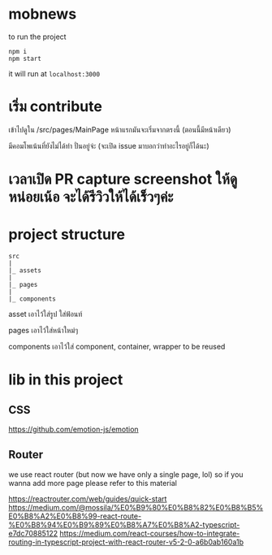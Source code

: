 # mobnews

to run the project

```
npm i
npm start
```

it will run at `localhost:3000`

# เริ่ม contribute

เข้าไปดูใน /src/pages/MainPage หน้าแรกมันจะเริ่มจากตรงนี้ (ตอนนี้มีหน้าเดียว) 

มีคอมโพเน้นที่ยังไม่ได้ทำ ปั่นอยู่จ่ะ (จะเปิด issue มาบอกว่าทำอะไรอยู่ก็ได้นะ)

# เวลาเปิด PR capture screenshot ให้ดูหน่อยเน้อ จะได้รีวิวให้ได้เร็วๆค่ะ

# project structure

```
src
|
|_ assets
|
|_ pages
|
|_ components 

```

asset เอาไว้ใส่รูป ใส่ฟ้อนท์

pages เอาไว้ใส่หน้าใหม่ๆ 

components เอาไว้ใส่ component, container, wrapper to be reused


# lib in this project

## CSS
https://github.com/emotion-js/emotion


## Router

we use react router (but now we have only a single page, lol) so if you wanna add more page please refer to this material

https://reactrouter.com/web/guides/quick-start
https://medium.com/@mossila/%E0%B9%80%E0%B8%82%E0%B8%B5%E0%B8%A2%E0%B8%99-react-route-%E0%B8%94%E0%B9%89%E0%B8%A7%E0%B8%A2-typescript-e7dc70885122
https://medium.com/react-courses/how-to-integrate-routing-in-typescript-project-with-react-router-v5-2-0-a6b0ab160a1b


